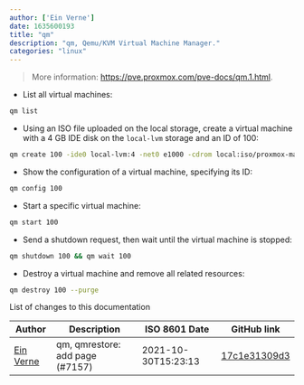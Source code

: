 ```yaml
---
author: ['Ein Verne']
date: 1635600193
title: "qm"
description: "qm, Qemu/KVM Virtual Machine Manager."
categories: "linux"
---
```

> More information: <https://pve.proxmox.com/pve-docs/qm.1.html>.

- List all virtual machines:

```bash
qm list
```

- Using an ISO file uploaded on the local storage, create a virtual machine with a 4 GB IDE disk on the `local-lvm` storage and an ID of 100:

```bash
qm create 100 -ide0 local-lvm:4 -net0 e1000 -cdrom local:iso/proxmox-mailgateway_2.1.iso
```

- Show the configuration of a virtual machine, specifying its ID:

```bash
qm config 100
```

- Start a specific virtual machine:

```bash
qm start 100
```

- Send a shutdown request, then wait until the virtual machine is stopped:

```bash
qm shutdown 100 && qm wait 100
```

- Destroy a virtual machine and remove all related resources:

```bash
qm destroy 100 --purge
```
List of changes to this documentation


Author | Description | ISO 8601 Date | GitHub link
------|-----|-----|-----
[Ein Verne](mailto:einverne@gmail.com) | qm, qmrestore: add page (#7157) | 2021-10-30T15:23:13 | [17c1e31309d3](https://github.com/tldr-pages/tldr/commit/17c1e31309d3a16f0ffccd215d683c947731700a)


